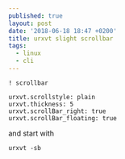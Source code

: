 ```yaml
---
published: true
layout: post
date: '2018-06-18 18:47 +0200'
title: urxvt slight scrollbar
tags:
  - linux
  - cli
---
```

    ! scrollbar

    urxvt.scrollstyle: plain
    urxvt.thickness: 5
    urxvt.scrollBar_right: true
    urxvt.scrollBar_floating: true
    
and start with

	urxvt -sb
